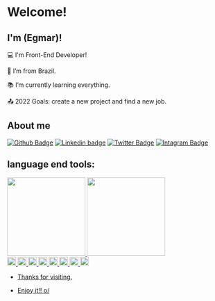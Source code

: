 # Welcome!

 

## I'm (Egmar)!

 

:computer: I'm Front-End Developer!

:house_with_garden: I’m from Brazil.

:books: I’m currently learning everything.

:outbox_tray: 2022 Goals: create a new project and find a new job.

 

## About me

[![Github Badge](https://img.shields.io/badge/GitHub-100000?style=for-the-badge&logo=github&logoColor=white&link=https://github.com/afonsoegmar/afonsoegmar)](https://github.com/afonsoegmar/afonsoegmar)
[![Linkedin badge](https://img.shields.io/badge/LinkedIn-0077B5?style=for-the-badge&logo=linkedin&logoColor=white&link=https://www.linkedin.com/in/egmar-afonso-dos-santos-65936414/)](https://www.linkedin.com/in/egmar-afonso-dos-santos-65936414/)
[![Twitter Badge](https://img.shields.io/badge/Twitter-1DA1F2?style=for-the-badge&logo=twitter&logoColor=white&logoColor=white&link=https://twitter.com/AfonsoEgmar)](https://twitter.com/AfonsoEgmar)
[![Intagram Badge](https://img.shields.io/badge/Instagram-E4405F?style=for-the-badge&logo=instagram&logoColor=white&link=https//https://www.instagram.com/egmarafonsodos/)](https://www.instagram.com/egmarafonsodos/)
## language end tools:
<div>
<a href="https://github.com/afonsoegmar">
<img height="180em" src="https://github-readme-stats.vercel.app/api/top-langs/?username=afonsoegmar&layout=compact&langs_count=7&theme=dracula"/>
<img height="180em" src="https://github-readme-stats.vercel.app/api?username=afonsoegmar&show_icons=true&theme=dracula&include_all_commits=true&count_private=true"/>
</div>
<code><img height= "20"src=https://img.shields.io/badge/HTML5-E34F26?style=for-the-badge&logo=html5&logoColor=white"></code>
<code><img height= "20"src=https://img.shields.io/badge/Java-ED8B00?style=for-the-badge&logo=java&logoColor=white"></code>
<code><img height= "20"src=https://img.shields.io/badge/JavaScript-323330?style=for-the-badge&logo=javascript&logoColor=F7DF1E"></code>
<code><img height= "20"src=https://img.shields.io/badge/Python-FFD43B?style=for-the-badge&logo=python&logoColor=blue"></code>
<code><img height= "20"src=	https://img.shields.io/badge/Scratch-4D97FF?style=for-the-badge&logo=Scratch&logoColor=white"></code>
<code><img height= "20"src= https://img.shields.io/badge/Bootstrap-563D7C?style=for-the-badge&logo=bootstrap&logoColor=white"></code>
<code><img height= "20"src= https://img.shields.io/badge/MySQL-005C84?style=for-the-badge&logo=mysql&logoColor=white"></code>
<code><img height= "20"src= https://img.shields.io/badge/MySQL-005C84?style=for-the-badge&logo=mysql&logoColor=white"></code>
 
 
- Thanks for visiting.

- Enjoy it!! o/
